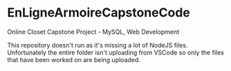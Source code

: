 # EnLigneArmoireCapstoneCode
Online Closet Capstone Project - MySQL, Web Development

This repository doesn't run as it's missing a lot of NodeJS files. 
Unfortunately the entire folder isn't uploading from VSCode so only the files that have been worked on are being uploaded.
